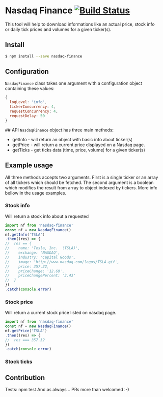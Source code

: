 # Nasdaq Finance [![Build Status](https://travis-ci.org/junajan/nasdaq-finance.svg)](https://travis-ci.org/junajan/nasdaq-finance)
This tool will help to download informations like an actual price, stock info or daily tick prices and volumes for a given ticker(s).

## Install
```bash
$ npm install --save nasdaq-finance
```

## Configuration
`NasdaqFinance` class takes one argument with a configuration object containing these values:
```js
{
  logLevel: 'info',
  tickerConcurrency: 4,
  requestConcurrency: 4,
  requestDelay: 50
}
```

## API
`NasdaqFinance` object has three main methods:
- getInfo - will return an object with basic info about ticker(s)
- getPrice - will return a current price displayed on a Nasdaq page.
- getTicks - get ticks data (time, price, volume) for a given ticker(s)

## Example usage
All three methods accepts two arguments. First is a single ticker or an array of all tickers which should be fetched. The second argument is a boolean which modifies the result from array to object indexed by tickers. More info bellow in the usage examples.

### Stock info
Will return a stock info about a requested 
```js
import nf from 'nasdaq-finance'
const nf = new NasdaqFinance()
nf.getInfo('TSLA')
.then((res) => {
//  res == {
//    name: 'Tesla, Inc.  (TSLA)',
//    exchange: 'NASDAQ',
//    industry: 'Capital Goods',
//    image: 'http://www.nasdaq.com/logos/TSLA.gif',
//    price: 357.32,
//    priceChange: '12.68',
//    priceChangePercent: '3.43'
//  }
})
.catch(console.error)
```

### Stock price
Will return a current stock price listed on nasdaq page.
```js
import nf from 'nasdaq-finance'
const nf = new NasdaqFinance()
nf.getPrice('TSLA')
.then((res) => {
//  res === 357.32
})
.catch(console.error)
```

### Stock ticks

## Contribution
Tests: npm test
And as always .. PRs more than welcomed :-)
